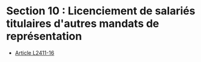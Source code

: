# Section 10 : Licenciement de salariés titulaires d'autres mandats de représentation

* [Article L2411-16](./LEGIARTI000006902310.md)
